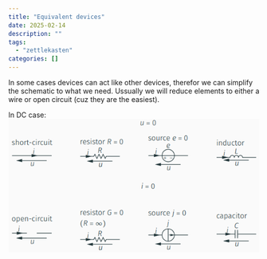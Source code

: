 ```yaml
---
title: "Equivalent devices"
date: 2025-02-14
description: ""
tags: 
  - "zettlekasten"
categories: []
---
```


In some cases devices can act like other devices, therefor we can simplify the schematic to what we need. Ussually we will reduce elements to either a wire or open circuit (cuz they are the easiest).

In DC case:
![Pasted image 20221028105652](../attachments/Pasted%20image%2020221028105652.png)